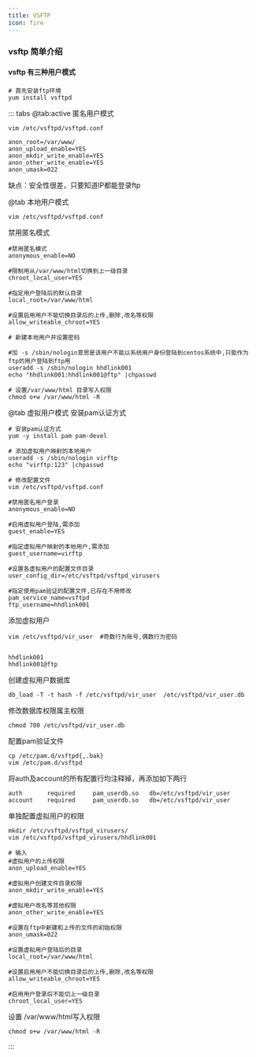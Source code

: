 ```yaml
---
title: VSFTP
icon: fire
---
```


### vsftp 简单介绍

#### vsftp 有三种用户模式

```shell
# 首先安装ftp环境
yum install vsftpd
```

::: tabs
@tab:active  匿名用户模式

```text
vim /etc/vsftpd/vsftpd.conf
```

```shell
anon_root=/var/www/
anon_upload_enable=YES
anon_mkdir_write_enable=YES
anon_other_write_enable=YES
anon_umask=022
```
缺点：安全性很差，只要知道IP都能登录ftp

@tab 本地用户模式
```text
vim /etc/vsftpd/vsftpd.conf
```

禁用匿名模式
```shell
#禁用匿名模式
anonymous_enable=NO

#限制用从/var/www/html切换到上一级目录
chroot_local_user=YES

#指定用户登陆后的默认目录
local_root=/var/www/html

#设置启用用户不能切换目录后的上传,删除,改名等权限
allow_writeable_chroot=YES
```

```shell
# 新建本地用户并设置密码

#加 -s /sbin/nologin意思是该用户不能以系统用户身份登陆到centos系统中,只能作为ftp的用户登陆到ftp用
useradd -s /sbin/nologin hhdlink001
echo "hhdlink001:hhdlink001@ftp" |chpasswd

# 设置/var/www/html 目录写入权限
chmod o+w /var/www/html -R
```


@tab 虚拟用户模式
安装pam认证方式

```shell
# 安装pam认证方式
yum -y install pam pam-devel
```

```shell
# 添加虚拟用户映射的本地用户
useradd -s /sbin/nologin virftp
echo "virftp:123" |chpasswd
```

```shell
# 修改配置文件
vim /etc/vsftpd/vsftpd.conf
```

```shell
#禁用匿名用户登录
anonymous_enable=NO

#启用虚拟用户登陆,需添加
guest_enable=YES

#指定虚拟用户映射的本地用户,需添加
guest_username=virftp

#设置各虚拟用户的配置文件目录
user_config_dir=/etc/vsftpd/vsftpd_virusers

#指定使用pam验证的配置文件,已存在不用修改
pam_service_name=vsftpd
ftp_username=hhdlink001
```

添加虚拟用户
```shell
vim /etc/vsftpd/vir_user  #奇数行为账号,偶数行为密码

			
hhdlink001
hhdlink001@ftp
```

创建虚拟用户数据库
```shell
db_load -T -t hash -f /etc/vsftpd/vir_user  /etc/vsftpd/vir_user.db
```

修改数据库权限属主权限
```shell
chmod 700 /etc/vsftpd/vir_user.db
```

配置pam验证文件
```shell
cp /etc/pam.d/vsftpd{,.bak}
vim /etc/pam.d/vsftpd
```

将auth及account的所有配置行均注释掉，再添加如下两行
```shell
auth       required     pam_userdb.so   db=/etc/vsftpd/vir_user  
account    required     pam_userdb.so   db=/etc/vsftpd/vir_user
```

单独配置虚拟用户的权限
```shell
mkdir /etc/vsftpd/vsftpd_virusers/
vim /etc/vsftpd/vsftpd_virusers/hhdlink001

# 输入
#虚拟用户的上传权限
anon_upload_enable=YES

#虚拟用户创建文件目录权限
anon_mkdir_write_enable=YES

#虚拟用户改名等其他权限
anon_other_write_enable=YES

#设置在ftp中新建和上传的文件的初始权限
anon_umask=022

#设置虚拟用户登陆后的目录
local_root=/var/www/html

#设置启用用户不能切换目录后的上传,删除,改名等权限
allow_writeable_chroot=YES

#启用用户登录后不能切上一级目录
chroot_local_user=YES
```

设置 /var/www/html写入权限
```shell
chmod o+w /var/www/html -R
```

:::



